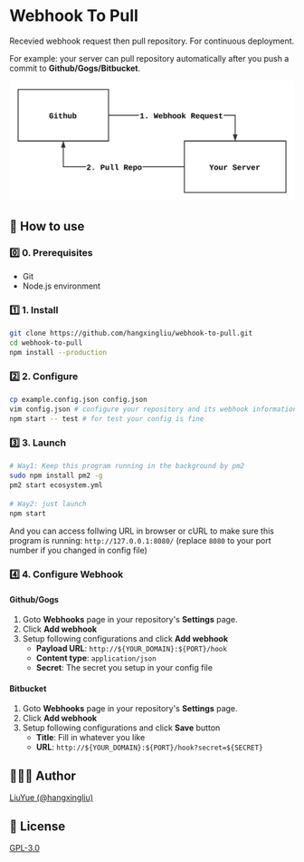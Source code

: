 # Webhook To Pull

Recevied webhook request then pull repository. For continuous deployment.

For example: your server can pull repository automatically after you push a commit to **Github/Gogs/Bitbucket**.

![](images/flow.svg)

## 📕 How to use

### 0️⃣ 0. Prerequisites

- Git
- Node.js environment

### 1️⃣ 1. Install

``` bash
git clone https://github.com/hangxingliu/webhook-to-pull.git
cd webhook-to-pull
npm install --production
```

### 2️⃣ 2. Configure

``` bash
cp example.config.json config.json
vim config.json # configure your repository and its webhook information
npm start -- test # for test your config is fine 
```

### 3️⃣ 3. Launch

``` bash
# Way1: Keep this program running in the background by pm2
sudo npm install pm2 -g
pm2 start ecosystem.yml

# Way2: just launch
npm start
```

And you can access follwing URL in browser or cURL to make sure this program is running:
`http://127.0.0.1:8080/` (replace `8080` to your port number if you changed in config file)

### 4️⃣ 4. Configure Webhook

#### Github/Gogs

1. Goto **Webhooks** page in your repository's **Settings** page.
2. Click **Add webhook**
3. Setup following configurations and click **Add webhook**
	- **Payload URL**: `http://${YOUR_DOMAIN}:${PORT}/hook`
	- **Content type**: `application/json`
	- **Secret**: The secret you setup in your config file

#### Bitbucket

1. Goto **Webhooks** page in your repository's **Settings** page.
2. Click **Add webhook**
3. Setup following configurations and click **Save** button
	- **Title**: Fill in whatever you like 
	- **URL**: `http://${YOUR_DOMAIN}:${PORT}/hook?secret=${SECRET}`

## 👨🏼‍💻 Author

[LiuYue (@hangxingliu)](https://github.com/hangxingliu)

## 📢 License

[GPL-3.0](LICENSE)

